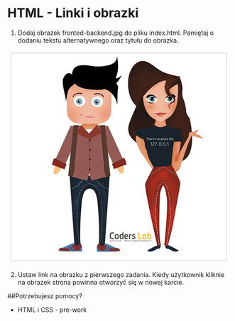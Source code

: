 # HTML - Linki i obrazki

1. Dodaj obrazek fronted-backend.jpg do pliku index.html. Pamiętaj o dodaniu tekstu alternatywnego oraz tytułu do obrazka.

  ![Front-end & Back-end Developer](images/frontend-backend.jpg)

2. Ustaw link na obrazku z pierwszego zadania. Kiedy użytkownik kliknie na obrazek strona powinna otworzyć się w nowej karcie.

##Potrzebujesz pomocy?
* HTML i CSS - pre-work
